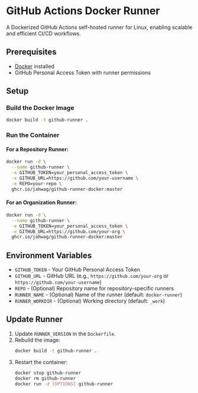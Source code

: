 # GitHub Actions Docker Runner

A Dockerized GitHub Actions self-hosted runner for Linux, enabling scalable and efficient CI/CD workflows.

## Prerequisites

- [Docker](https://www.docker.com/get-started) installed
- GitHub Personal Access Token with runner permissions

## Setup

### Build the Docker Image

```bash
docker build -t github-runner .
```

### Run the Container

#### For a Repository Runner:

```bash
docker run -d \
  --name github-runner \
  -e GITHUB_TOKEN=your_personal_access_token \
  -e GITHUB_URL=https://github.com/your-username \
  -e REPO=your-repo \
  ghcr.io/jahwag/github-runner-docker:master
```

#### For an Organization Runner:

```bash
docker run -d \
  --name github-runner \
  -e GITHUB_TOKEN=your_personal_access_token \
  -e GITHUB_URL=https://github.com/your-org \
  ghcr.io/jahwag/github-runner-docker:master
```

## Environment Variables

- `GITHUB_TOKEN` - Your GitHub Personal Access Token
- `GITHUB_URL` - GitHub URL (e.g., `https://github.com/your-org` or `https://github.com/your-username`)
- `REPO` - (Optional) Repository name for repository-specific runners
- `RUNNER_NAME` - (Optional) Name of the runner (default: `docker-runner`)
- `RUNNER_WORKDIR` - (Optional) Working directory (default: `_work`)

## Update Runner

1. Update `RUNNER_VERSION` in the `Dockerfile`.
2. Rebuild the image:
    ```bash
    docker build -t github-runner .
    ```
3. Restart the container:
    ```bash
    docker stop github-runner
    docker rm github-runner
    docker run -d [OPTIONS] github-runner
    ```
